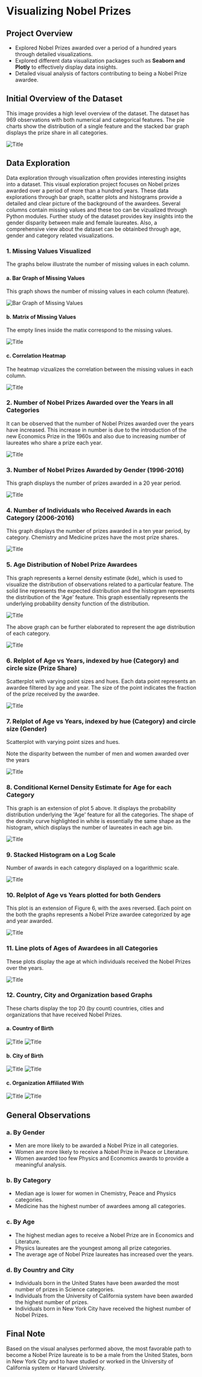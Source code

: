 # Visualizing Nobel Prizes 

## Project Overview 

- Explored Nobel Prizes awarded over a period of a hundred years through detailed visualizations.
- Explored different data visualization packages such as **Seaborn and Plotly** to effectively display data insights.
- Detailed visual analysis of factors contributing to being a Nobel Prize awardee.

## Initial Overview of the Dataset

This image provides a high level overview of the dataset. The dataset has 969 observations with both numerical and categorical features. The pie charts show the distribution of a single feature and the stacked bar graph displays the prize share in all categories. 

![](Images/overview.png?raw=true "Title")

## Data Exploration 

Data exploration through visualization often provides interesting insights into a dataset. This visual exploration project focuses on Nobel prizes awarded over a period of more than a hundred years. These data explorations through bar graph, scatter plots and histograms provide a detailed and clear picture of the background of the awardees. Several columns contain missing values and these too can be vizualized through Python modules. Further study of the dataset provides key insights into the gender disparity between male and female laureates. Also, a comprehensive view about the dataset can be obtainbed through age, gender and category related visualizations.

### 1. Missing Values Visualized 

The graphs below illustrate the number of missing values in each column. 

#### a. Bar Graph of Missing Values
This graph shows the number of missing values in each column (feature).

![](Images/i.png?raw=true "Bar Graph of Missing Values")


#### b. Matrix of Missing Values
The empty lines inside the matix correspond to the missing values.

![](Images/j.png?raw=true "Title")


#### c. Correlation Heatmap
The heatmap vizualizes the correlation between the missing values in each column. 

![](Images/k.png?raw=true "Title")


### 2. Number of Nobel Prizes Awarded over the Years in all Categories
It can be observed that the number of Nobel Prizes awarded over the years have increased. This increase in number is due to the introduction of the new Economics Prize in the 1960s and also due to increasing number of laureates who share a prize each year.

![Title](Images/a.png?raw=true "Title")


### 3. Number of Nobel Prizes Awarded by Gender (1996-2016)
This graph displays the number of prizes awarded in a 20 year period.

![Title](Images/b.png?raw=true "Title")


### 4. Number of Individuals who Received Awards in each Category (2006-2016)
This graph displays the number of prizes awarded in a ten year period, by category. Chemistry and Medicine prizes have the most prize shares.

![Title](Images/c.png?raw=true "Title")

### 5. Age Distribution of Nobel Prize Awardees 
This graph represents a kernel density estimate (kde), which is used to visualize the distribution of observations related to a particular feature.
The solid line represents the expected distribution and the histogram represents the distribution of the 'Age' feature. This graph essentially represents the underlying probability density function of the distribution.

![Title](Images/e.png?raw=true "Title")

The above graph can be further elaborated to represent the age distribution of each category.

![Title](Images/kde.png?raw=true "Title")


### 6. Relplot of Age vs Years, indexed by hue (Category) and circle size (Prize Share)
Scatterplot with varying point sizes and hues. Each data point represents an awardee filtered by age and year. The size of the point indicates the fraction of the prize received by the awardee. 

![Title](Images/f.png?raw=true "Title")


### 7. Relplot of Age vs Years, indexed by hue (Category) and circle size (Gender)
Scatterplot with varying point sizes and hues.

Note the disparity between the number of men and women awarded over the years

![Title](Images/g.png?raw=true "Title")

### 8. Conditional Kernel Density Estimate for Age for each Category
This graph is an extension of plot 5 above. It displays the probability distribution underlying the 'Age' feature for all the categories. The shape of the density curve highlighted in white is essentially the same shape as the histogram, which displays the number of laureates in each age bin. 

![Title](Images/h.png?raw=true "Title")

### 9. Stacked Histogram on a Log Scale
Number of awards in each category displayed on a logarithmic scale.

![Title](Images/l.png?raw=true "Title")

### 10. Relplot of Age vs Years plotted for both Genders 
This plot is an extension of Figure 6, with the axes reversed. 
Each point on the both the graphs represents a Nobel Prize awardee categorized by age and year awarded. 

![Title](Images/m.png?raw=true "Title")


### 11. Line plots of Ages of Awardees in all Categories
These plots display the age at which individuals received the Nobel Prizes over the years. 

![Title](Images/a3.png?raw=true "Title")

### 12. Country, City and Organization based Graphs
These charts display the top 20 (by count) countries, cities and organizations that have received Nobel Prizes.

#### a. Country of Birth 

![Title](Images/b1.png?raw=true "Title") 
![Title](Images/a11.png?raw=true "Title") 

#### b. City of Birth

![Title](Images/b2.png?raw=true "Title") 
![Title](Images/a13.png?raw=true "Title") 

#### c. Organization Affiliated With 

![Title](Images/b3.png?raw=true "Title")
![Title](Images/a12.png?raw=true "Title") 

## General Observations 

### a. By Gender 

- Men are more likely to be awarded a Nobel Prize in all categories.
- Women are more likely to receive a Nobel Prize in Peace or Literature.
- Women awarded too few Physics and Economics awards to provide a meaningful analysis. 


### b. By Category

- Median age is lower for women in Chemistry, Peace and Physics categories.
- Medicine has the highest number of awardees among all categories. 


### c. By Age 

- The highest median ages to receive a Nobel Prize are in Economics and Literature.
- Physics laureates are the youngest among all prize categories.
- The average age of Nobel Prize laureates has increased over the years. 


### d. By Country and City

- Individuals born in the United States have been awarded the most number of prizes in Science categories.
- Individuals from the University of California system have been awarded the highest number of prizes.
- Individuals born in New York City have received the highest number of Nobel Prizes.


## Final Note 

Based on the visual analyses performed above, the most favorable path to become a Nobel Prize laureate is to be a male from the United States, born in New York City and to have studied or worked in the University of California system or Harvard University. 


